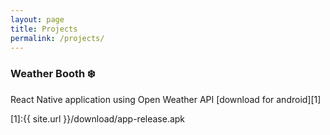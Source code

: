 ```yaml
---
layout: page
title: Projects
permalink: /projects/
---
```


### Weather Booth ❄️

React Native application using Open Weather API [download for android][1]

[1]:{{ site.url }}/download/app-release.apk

